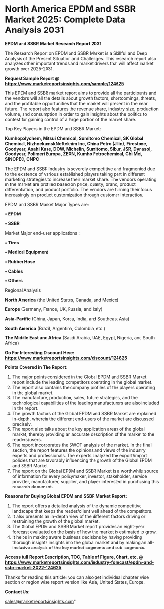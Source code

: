 # North America EPDM and SSBR Market 2025: Complete Data Analysis 2031

<strong>EPDM and SSBR Market Research Report 2031</strong>

The Research Report on EPDM and SSBR Market is a Skillful and Deep Analysis of the Present Situation and Challenges. This research report also analyzes other important trends and market drivers that will affect market growth over 2025-2031.

<strong>Request Sample Report @ <a href=https://www.marketreportsinsights.com/sample/124625>https://www.marketreportsinsights.com/sample/124625</a></strong>

This EPDM and SSBR market report aims to provide all the participants and the vendors will all the details about growth factors, shortcomings, threats, and the profitable opportunities that the market will present in the near future. The report also features the revenue share, industry size, production volume, and consumption in order to gain insights about the politics to contest for gaining control of a large portion of the market share.

Top Key Players in the EPDM and SSBR Market:

<strong>Kumhopolychem, Mitsui Chemical, Sumitomo Chemical, SK Global Chemical, NizhnekamskNeftekhim Inc, China Petro (Jilin), Firestone, Goodyear, Asahi Kase, DOW, Michelin, Sumitomo, Sibur, JSR, Dynasol, Goodyear, Polimeri Europa, ZEON, Kumho Petrochemical, Chi Mei, SINOPEC, CNPC</strong>

The EPDM and SSBR Industry is severely competitive and fragmented due to the existence of various established players taking part in different marketing strategies to increase their market share. The vendors operating in the market are profiled based on price, quality, brand, product differentiation, and product portfolio. The vendors are turning their focus increasingly on product customization through customer interaction.

EPDM and SSBR Market Major Types are:

<strong>• EPDM

• SSBR</strong>

Market Major end-user applications :

<strong>• Tires

• Medical Equipment

• Rubber Hose

• Cables

• Others</strong>

Regional Analysis

</u><strong><b>North America</b></strong> (the United States, Canada, and Mexico)

<strong><b>Europe </b></strong>(Germany, France, UK, Russia, and Italy)

<strong><b>Asia-Pacific</b></strong> (China, Japan, Korea, India, and Southeast Asia)

<strong><b>South America</b></strong> (Brazil, Argentina, Colombia, etc.)

<strong><b>The Middle East and Africa</b></strong> (Saudi Arabia, UAE, Egypt, Nigeria, and South Africa)

<strong>Go For Interesting Discount Here: <a href=https://www.marketreportsinsights.com/discount/124625>https://www.marketreportsinsights.com/discount/124625</a></strong>

<strong>Points Covered in The Report:</strong>
<ol>
  <li>The major points considered in the Global EPDM and SSBR Market report include the leading competitors operating in the global market.</li>
  <li>The report also contains the company profiles of the players operating in the global market.</li>
  <li>The manufacture, production, sales, future strategies, and the technological capabilities of the leading manufacturers are also included in the report.</li>
  <li>The growth factors of the Global EPDM and SSBR Market are explained in-depth, wherein the different end-users of the market are discussed precisely.</li>
  <li>The report also talks about the key application areas of the global market, thereby providing an accurate description of the market to the readers/users.</li>
  <li>The report incorporates the SWOT analysis of the market. In the final section, the report features the opinions and views of the industry experts and professionals. The experts analyzed the export/import policies that are favorably influencing the growth of the Global EPDM and SSBR Market.</li>
  <li>The report on the Global EPDM and SSBR Market is a worthwhile source of information for every policymaker, investor, stakeholder, service provider, manufacturer, supplier, and player interested in purchasing this research document.</li>
</ol>
<strong>Reasons for Buying Global EPDM and SSBR Market Report:</strong>

<ol>
  <li>The report offers a detailed analysis of the dynamic competitive landscape that keeps the reader/client well ahead of the competitors.</li>
  <li>It also presents an in-depth view of the different factors driving or restraining the growth of the global market.</li>
  <li>The Global EPDM and SSBR Market report provides an eight-year forecast evaluated on the basis of how the market is estimated to grow.</li>
  <li>It helps in making aware business decisions by having providing thorough insights insights into the global market and by making an all-inclusive analysis of the key market segments and sub-segments.</li>
</ol>
<strong>Access full Report Description, TOC, Table of Figure, Chart, etc. @ <a href=https://www.marketreportsinsights.com/industry-forecast/epdm-and-ssbr-market-2022-124625>https://www.marketreportsinsights.com/industry-forecast/epdm-and-ssbr-market-2022-124625</a></strong>


Thanks for reading this article; you can also get individual chapter wise section or region wise report version like Asia, United States, Europe.

<strong>Contact Us:</strong>

sales@marketreportsinsights.com"
